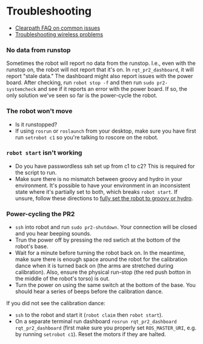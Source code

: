 # Troubleshooting

- [Clearpath FAQ on common issues](https://pr2s.clearpathrobotics.com/wiki/FAQ)
- [Troubleshooting wireless problems](wireless_problems.md)

### No data from runstop
Sometimes the robot will report no data from the runstop.
I.e., even with the runstop on, the robot will not report that it's on.
In `rqt_pr2_dashboard`, it will report "stale data."
The dashboard might also report issues with the power board.
After checking, run `robot stop -f` and then run `sudo pr2-systemcheck` and see if it reports an error with the power board.
If so, the only solution we've seen so far is the power-cycle the robot.

### The robot won't move
* Is it runstopped?
* If using `rosrun` or `roslaunch` from your desktop, make sure you have first run `setrobot c1` so you're talking to roscore on the robot.

### `robot start` isn't working
* Do you have passwordless ssh set up from c1 to c2? This is required for the script to run.
* Make sure there is no mismatch between groovy and hydro in your environment. It's possible to have your environment in an inconsistent state where it's partially set to both, which breaks `robot start`. If unsure, follow these directions to [fully set the robot to groovy or hydro](https://github.com/hcrlab/wiki/blob/master/pr2/switching_robot_to_groovy.md).

### Power-cycling the PR2
* `ssh` into robot and run `sudo pr2-shutdown`. Your connection will be closed and you hear beeping sounds.
* Trun the power off by pressing the red swtich at the bottom of the robot's base.
* Wait for a minute before turning the robot back on. In the meantime, make sure there is enough space around the robot for the calibration dance when it is turned back on (the arms are stretched during calibration). Also, ensure the physical run-stop (the red push botton in the middle of the robot's torso) is out.
* Turn the power on using the same switch at the bottom of the base. You should hear a series of beeps before the calibration dance.

If you did not see the calibration dance:
* `ssh` to the robot and start it (`robot claim` then `robot start`).
* On a separate terminal run dashboard `rosrun rqt_pr2_dashboard rqt_pr2_dashboard` (first make sure you properly set `ROS_MASTER_URI`, e.g. by running `setrobot c1`). Reset the motors if they are halted.
